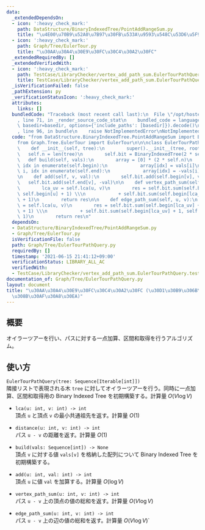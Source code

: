 ```yaml
---
data:
  _extendedDependsOn:
  - icon: ':heavy_check_mark:'
    path: DataStructure/BinaryIndexedTree/PointAddRangeSum.py
    title: "\u4E00\u70B9\u52A0\u7B97\u30FB\u533A\u9593\u548C\u53D6\u5F97"
  - icon: ':heavy_check_mark:'
    path: Graph/Tree/EulerTour.py
    title: "\u30AA\u30A4\u30E9\u30FC\u30C4\u30A2\u30FC"
  _extendedRequiredBy: []
  _extendedVerifiedWith:
  - icon: ':heavy_check_mark:'
    path: TestCase/LibraryChecker/vertex_add_path_sum.EulerTourPathQuery.test.py
    title: TestCase/LibraryChecker/vertex_add_path_sum.EulerTourPathQuery.test.py
  _isVerificationFailed: false
  _pathExtension: py
  _verificationStatusIcon: ':heavy_check_mark:'
  attributes:
    links: []
  bundledCode: "Traceback (most recent call last):\n  File \"/opt/hostedtoolcache/Python/3.9.5/x64/lib/python3.9/site-packages/onlinejudge_verify/documentation/build.py\"\
    , line 71, in _render_source_code_stat\n    bundled_code = language.bundle(stat.path,\
    \ basedir=basedir, options={'include_paths': [basedir]}).decode()\n  File \"/opt/hostedtoolcache/Python/3.9.5/x64/lib/python3.9/site-packages/onlinejudge_verify/languages/python.py\"\
    , line 96, in bundle\n    raise NotImplementedError\nNotImplementedError\n"
  code: "from DataStructure.BinaryIndexedTree.PointAddRangeSum import BinaryIndexedTree\n\
    from Graph.Tree.EulerTour import EulerTour\n\n\nclass EulerTourPathQuery(EulerTour):\n\
    \    def __init__(self, tree):\n        super().__init__(tree, root=0)\n     \
    \   self.n = len(tree)\n        self.bit = BinaryIndexedTree(2 * self.n)\n\n \
    \   def build(self, vals):\n        array = [0] * (2 * self.n)\n        for i,\
    \ idx in enumerate(self.begin):\n            array[idx] = vals[i]\n        for\
    \ i, idx in enumerate(self.end):\n            array[idx] = -vals[i]\n        self.bit.build(array)\n\
    \n    def add(self, v, val):\n        self.bit.add(self.begin[v], val)\n     \
    \   self.bit.add(self.end[v], -val)\n\n    def vertex_path_sum(self, u, v):\n\
    \        lca_uv = self.lca(u, v)\n        res = self.bit.sum(self.begin[lca_uv],\
    \ self.begin[u] + 1) \\\n            + self.bit.sum(self.begin[lca_uv] + 1, self.begin[v]\
    \ + 1)\n        return res\n\n    def edge_path_sum(self, u, v):\n        lca_uv\
    \ = self.lca(u, v)\n        res = self.bit.sum(self.begin[lca_uv] + 1, self.begin[u]\
    \ + 1) \\\n            + self.bit.sum(self.begin[lca_uv] + 1, self.begin[v] +\
    \ 1)\n        return res\n"
  dependsOn:
  - DataStructure/BinaryIndexedTree/PointAddRangeSum.py
  - Graph/Tree/EulerTour.py
  isVerificationFile: false
  path: Graph/Tree/EulerTourPathQuery.py
  requiredBy: []
  timestamp: '2021-06-15 21:41:12+09:00'
  verificationStatus: LIBRARY_ALL_AC
  verifiedWith:
  - TestCase/LibraryChecker/vertex_add_path_sum.EulerTourPathQuery.test.py
documentation_of: Graph/Tree/EulerTourPathQuery.py
layout: document
title: "\u30AA\u30A4\u30E9\u30FC\u30C4\u30A2\u30FC (\u30D1\u30B9\u306B\u5BFE\u3059\
  \u308B\u30AF\u30A8\u30EA)"
---
```


## 概要
オイラーツアーを行い、パスに対する一点加算、区間和取得を行うアルゴリズム。

## 使い方
`EulerTourPathQuery(tree: Sequence[Iterable[int]])`  
隣接リストで表現される木 `tree` に対してオイラーツアーを行う。同時に一点加算、区間和取得用の Binary Indexed Tree を初期構築する。計算量 $O(V\log V)$

- `lca(u: int, v: int) -> int`  
頂点 `u` と頂点 `v` の最小共通祖先を返す。計算量 $O(1)$

- `distance(u: int, v: int) -> int`  
パス `u - v` の距離を返す。計算量 $O(1)$

- `build(vals: Sequence[int]) -> None`  
頂点 `v` に対する値 `vals[v]` を格納した配列について Binary Indexed Tree を初期構築する。

- `add(u: int, val: int) -> int`  
頂点 `u` に値 `val` を加算する。計算量 $O(\log V)$

- `vertex_path_sum(u: int, v: int) -> int`  
パス `u - v` 上の頂点の値の総和を返す。計算量 $O(V\log V)$

- `edge_path_sum(u: int, v: int) -> int`  
パス `u - v` 上の辺の値の総和を返す。計算量 $O(V\log V)$`
